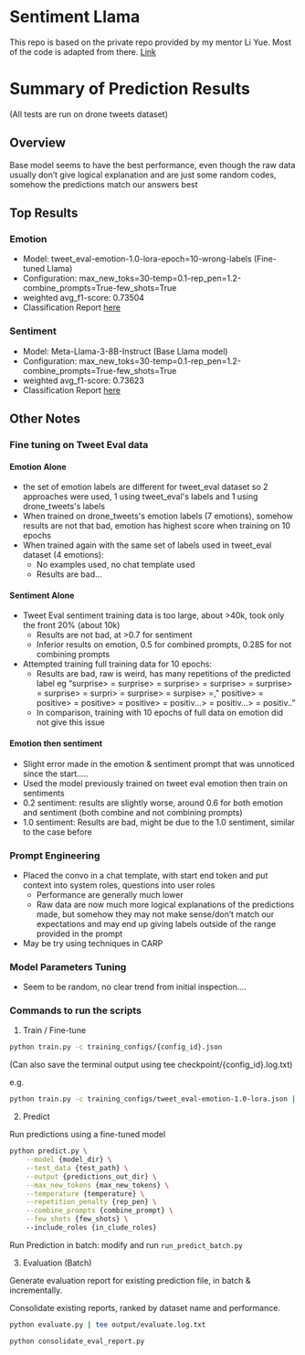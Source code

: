 # Sentiment Llama

This repo is based on the private repo provided by my mentor Li Yue. Most of the code is adapted from there. [Link](https://github.com/goPikachu88/SentimentLlama)

# Summary of Prediction Results

(All tests are run on drone tweets dataset)

## Overview

Base model seems to have the best performance, even though the raw data usually don’t give logical explanation and are just some random codes, somehow the predictions match our answers best

## Top Results

### Emotion
- Model: tweet_eval-emotion-1.0-lora-epoch=10-wrong-labels (Fine-tuned Llama)
- Configuration: max_new_toks=30-temp=0.1-rep_pen=1.2-combine_prompts=True-few_shots=True
- weighted avg_f1-score: 0.73504
- Classification Report [here]("./output/drone_tweets/tweet_eval-emotion-1.0-lora-epoch=10-wrong-labels/max_new_toks=30-temp=0.1-rep_pen=1.2-combine_prompts=True-few_shots=True/emotion_report.json")

### Sentiment
- Model: Meta-Llama-3-8B-Instruct (Base Llama model)
- Configuration: max_new_toks=30-temp=0.1-rep_pen=1.2-combine_prompts=True-few_shots=True
- weighted avg_f1-score: 0.73623
- Classification Report [here]("./output/drone_tweets/Meta-Llama-3-8B-Instruct/max_new_toks=30-temp=0.1-rep_pen=1.2-combine_prompts=True-few_shots=True/sentiment_report.json")


## Other Notes

### Fine tuning on Tweet Eval data
#### Emotion Alone
- the set of emotion labels are different for tweet_eval dataset so 2 approaches were used, 1 using tweet_eval's labels and 1 using drone_tweets's labels
- When trained on drone_tweets's emotion labels (7 emotions), somehow results are not that bad, emotion has highest score when training on 10 epochs
- When trained again with the same set of labels used in tweet_eval dataset (4 emotions):
    - No examples used, no chat template used
    - Results are bad… 

#### Sentiment Alone
- Tweet Eval sentiment training data is too large, about >40k, took only the front 20% (about 10k)
    - Results are not bad, at >0.7 for sentiment
    - Inferior results on emotion, 0.5 for combined prompts, 0.285 for not combining prompts
- Attempted training full training data for 10 epochs:
    - Results are bad, raw is weird, has many repetitions of the predicted label eg “surprise> = surprise> = surprise> = surprise> = surprise> = surprise> = surpri> = surprise> = surpise> =," positive> = positive> = positive> = positive> = positiv...> = positiv...> = positiv..”
    - In comparison, training with 10 epochs of full data on emotion did not give this issue

#### Emotion then sentiment
- Slight error made in the emotion & sentiment prompt that was unnoticed since the start…..
- Used the model previously trained on tweet eval emotion then train on sentiments
- 0.2 sentiment: results are slightly worse, around 0.6 for both emotion and sentiment (both combine and not combining prompts)
- 1.0 sentiment: Results are bad, might be due to the 1.0 sentiment, similar to the case before


### Prompt Engineering
- Placed the convo in a chat template, with start end token and put context into system roles, questions into user roles
    - Performance are generally much lower
    - Raw data are now much more logical explanations of the predictions made, but somehow they may not make sense/don’t match our expectations and may end up giving labels outside of the range provided in the prompt
- May be try using techniques in CARP

### Model Parameters Tuning
- Seem to be random, no clear trend from initial inspection….

### Commands to run the scripts

1. Train / Fine-tune
```bash
python train.py -c training_configs/{config_id}.json
```
(Can also save the terminal output using tee checkpoint/{config_id}.log.txt)

e.g. 
```bash
python train.py -c training_configs/tweet_eval-emotion-1.0-lora.json | tee checkpoint/tweet_eval_emotion-1.0-lora.log.txt
```


2. Predict

Run predictions using a fine-tuned model

```bash
python predict.py \
    --model {model_dir} \
    --test_data {test_path} \
    --output {predictions_out_dir} \
    --max_new_tokens {max_new_tokens} \
    --temperature {temperature} \
    --repetition_penalty {rep_pen} \
    --combine_prompts {combine_prompt} \
    --few_shots {few_shots} \ 
    --include_roles {in_clude_roles} 
```

Run Prediction in batch: modify and run `run_predict_batch.py`


3. Evaluation (Batch)

Generate evaluation report for existing prediction file, in batch & incrementally.

Consolidate existing reports, ranked by dataset name and performance.

```bash
python evaluate.py | tee output/evaluate.log.txt

python consolidate_eval_report.py
```